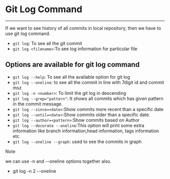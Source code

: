# Git Log Command

---
If we want to see history of all commits in local repository, then we have to use git log command.

* `git log`: To see all the git commit 
* `git log <filename>`:To see log information for particular file

## Options are available for git log command
* `git log --help`: To see all the available option for git log
* `git log --oneline`: to see all the commit in line with 7digit id and commit msz
* `git log -n <number>`: To limit the git log in descending
* `git log --grep="pattern"`: It shows all commits which has given pattern in the commit message.
* `git log --since=<date>`:Show commits more recent than a specific date
* `git log --until=<date>`:Show commits older than a specific date.
* `git log --author=<pattern>`:Show commits based on Author
* `git log --decorate --oneline`:This option will print some extra information like branch information,head information, tags information etc
* `git log --oneline --graph`: used to see the commits in graph
>[!NOTE]
>
> we can use -n and --oneline options together also.
>* git log -n 2 --oneline
